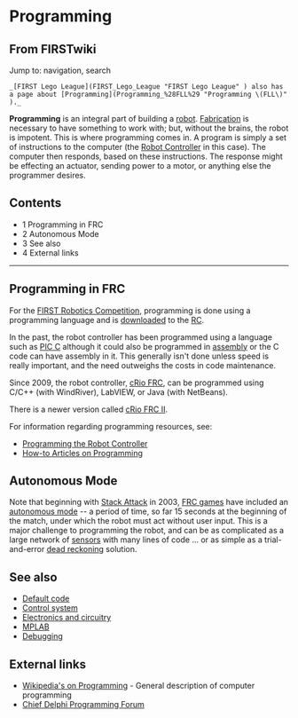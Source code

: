 # Programming

## From FIRSTwiki

Jump to: navigation, search

```
_[FIRST Lego League](FIRST_Lego_League "FIRST Lego League" ) also has a page about [Programming](Programming_%28FLL%29 "Programming \(FLL\)" )._
```

**Programming** is an integral part of building a [robot](Robot "Robot"). [Fabrication](Fabrication "Fabrication") is necessary to have something to work with; but, without the brains, the robot is impotent. This is where programming comes in. A program is simply a set of instructions to the computer (the [Robot Controller](robot-controller) in this case). The computer then responds, based on these instructions. The response might be effecting an actuator, sending power to a motor, or anything else the programmer desires.

## Contents

- 1 Programming in FRC
- 2 Autonomous Mode
- 3 See also
- 4 External links

--------------------------------------------------------------------------------

## Programming in FRC

For the [FIRST Robotics Competition](FIRST_Robotics_Competition "FIRST Robotics Competition"), programming is done using a programming language and is [downloaded](Downloading_a_program "Downloading a
program") to the [RC](robot-controller).

In the past, the robot controller has been programmed using a language such as [PIC C](PIC_C "PIC C") although it could also be programmed in [assembly](Assembly "Assembly") or the C code can have assembly in it. This generally isn't done unless speed is really important, and the need outweighs the costs in code maintenance.

Since 2009, the robot controller, [cRio FRC](CRio_FRC "CRio FRC"), can be programmed using C/C++ (with WindRiver), LabVIEW, or Java (with NetBeans).

There is a newer version called [cRio FRC II](CRio_FRC_II "CRio FRC
II").

For information regarding programming resources, see:

- [Programming the Robot Controller](Programming_the_Robot_Controller "Programming the Robot Controller")
- [How-to Articles on Programming](How-to#Programming "How-to")

## Autonomous Mode

Note that beginning with [Stack Attack](Stack_Attack "Stack Attack") in 2003, [FRC games](FRC_games "FRC games") have included an [autonomous mode](autonomous-mode) -- a period of time, so far 15 seconds at the beginning of the match, under which the robot must act without user input. This is a major challenge to programming the robot, and can be as complicated as a large network of [sensors](sensor) with many lines of code ... or as simple as a trial-and-error [dead reckoning](Dead_reckoning "Dead
reckoning") solution.

## See also

- [Default code](Default_code "Default code")
- [Control system](Control_system "Control system")
- [Electronics and circuitry](Electronics_and_circuitry "Electronics and circuitry")
- [MPLAB](MPLAB "MPLAB")
- [Debugging](Debugging "Debugging")

## External links

- [Wikipedia's on Programming](http://www.wikipedia.org/wiki/Programming "wikipedia:Programming") - General description of computer programming
- [Chief Delphi Programming Forum](http://www.chiefdelphi.com/forums/forumdisplay.php?f=51 "http://www.chiefdelphi.com/forums/forumdisplay.php?f=51")
